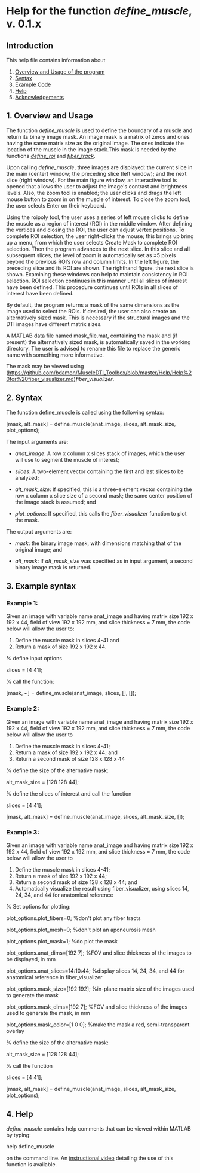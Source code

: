 # Help for the function <i>define_muscle</i>, v. 0.1.x

## Introduction

This help file contains information about
1) [Overview and Usage of the program](https://github.com/bdamon/MuscleDTI_Toolbox/blob/master/Help/Help-for-define_muscle.md#1-Overview-and-Usage)
2) [Syntax](https://github.com/bdamon/MuscleDTI_Toolbox/blob/master/Help/Help-for-define_muscle.md#2-Syntax)
3) [Example Code](https://github.com/bdamon/MuscleDTI_Toolbox/blob/master/Help/Help-for-define_muscle.md#3-Example-Code)
4) [Help](https://github.com/bdamon/MuscleDTI_Toolbox/blob/master/Help/Help-for-define_muscle.md#4-Help)
5) [Acknowledgements](https://github.com/bdamon/MuscleDTI_Toolbox/blob/master/Help/Help-for-define_muscle.md#5-Acknowledgements)


## 1. Overview and Usage

The function <i>define_muscle</i> is used to define the boundary of a muscle and return its binary image mask. An image mask is a matrix of zeros and ones having the same matrix size as the original image. The ones indicate the location of the muscle in the image stack.This mask is needed by the functions [<i>define_roi</i>](https://github.com/bdamon/MuscleDTI_Toolbox/blob/master/Help/Help%20for%20define_roi.md) and [<i>fiber_track</i>](https://github.com/bdamon/MuscleDTI_Toolbox/blob/master/Help/Help%20for%20fiber_track.md). 

Upon calling <i>define_muscle</i>, three images are displayed: the current slice in the main (center) window; the preceding slice (left window); and the next slice (right window). For the main figure window, an interactive tool is opened that allows the user to adjust the image's contrast and brightness levels. Also, the zoom tool is enabled; the user clicks and drags the left mouse button to zoom in on the muscle of interest. To close the zoom tool, the user selects Enter on their keyboard. 

Using the roipoly tool, the user uses a series of left mouse clicks to define the muscle as a region of interest (ROI) in the middle window. After defining the vertices and closing the ROI, the user can adjust vertex positions.  To complete ROI selection, the user right-clicks the mouse; this brings up bring up a menu, from which the user selects Create Mask to complete ROI selection. Then the program advances to the next slice. In this slice and all subsequent slices, the level of zoom is automatically set as ±5 pixels beyond the previous ROI’s row and column limits. In the left figure, the preceding slice and its ROI are shown.  The righthand figure, the next slice is shown. Examining these windows can help to maintain consistency in ROI selection. ROI selection continues in this manner until all slices of interest have been defined. This procedure continues until ROIs in all slices of interest have been defined.

By default, the program returns a mask of the same dimensions as the image used to select the ROIs. If desired, the user can also create an alternatively sized mask.  This is necessary if the structural images and the DTI images have different matrix sizes.  
   
A MATLAB data file named mask_file.mat, containing the mask and (if present) the alternatively sized mask, is automatically saved in the working directory. The user is advised to rename this file to replace the generic name with something more informative.

The mask may be viewed using (https://github.com/bdamon/MuscleDTI_Toolbox/blob/master/Help/Help%20for%20fiber_visualizer.md)<i>fiber_visualizer</i>.

## 2. Syntax

The function define_muscle is called using the following syntax:

[mask, alt_mask] = define_muscle(anat_image, slices, alt_mask_size, plot_options);

The input arguments are:

* <i>anat_image</i>: A row x column x slices stack of images, which the user will use to segment the muscle of interest;

* <i>slices</i>: A two-element vector containing the first and last slices to be analyzed;

* <i>alt_mask_size</i>: If specified, this is a three-element vector containing the row x column x slice size of a second mask; the same center position of the image stack is assumed; and

* <i>plot_options</i>: If specified, this calls the <i>fiber_visualizer</i> function to plot the mask.

The output arguments are:

* <i>mask</i>: the binary image mask, with dimensions matching that of the original image; and

* <i>alt_mask</i>: If <i>alt_mask_size</i> was specified as in input argument, a second binary image mask is returned.
 

## 3. Example syntax

### Example 1:

Given an image with variable name anat_image and having matrix size 192 x 192 x 44, field of view 192 x 192 mm, and slice thickness = 7 mm, the code below will allow the user to:
  1) Define the muscle mask in slices 4-41 and
  2) Return a mask of size 192 x 192 x 44.

% define input options

slices = [4 41];

% call the function:

[mask, ~] = define_muscle(anat_image, slices, [], []);



### Example 2:

Given an image with variable name anat_image and having matrix size 192 x 192 x 44, field of view 192 x 192 mm, and slice thickness = 7 mm, the code below will allow the user to 
  1) Define the muscle mask in slices 4-41; 
  2) Return a mask of size 192 x 192 x 44; and
  3) Return a second mask of size 128 x 128 x 44

% define the size of the alternative mask:

alt_mask_size = [128 128 44];

% define the slices of interest and call the function

slices = [4 41];

[mask, alt_mask] = define_muscle(anat_image, slices, alt_mask_size, []);


### Example 3: 

Given an image with variable name anat_image and having matrix size 192 x 192 x 44, field of view 192 x 192 mm, and slice thickness = 7 mm, the code below will allow the user to 
  1) Define the muscle mask in slices 4-41;
  2) Return a mask of size 192 x 192 x 44; 
  3) Return a second mask of size 128 x 128 x 44; and
  4) Automatically visualize the result using fiber_visualizer, using slices 14, 24, 34, and 44 for anatomical reference

% Set options for plotting:

plot_options.plot_fibers=0;                  %don't plot any fiber tracts

plot_options.plot_mesh=0;                    %don't plot an aponeurosis mesh

plot_options.plot_mask=1;                    %do plot the mask

plot_options.anat_dims=[192 7];              %FOV and slice thickness of the images to be displayed, in mm

plot_options.anat_slices=14:10:44;           %display slices 14, 24, 34, and 44 for anatomical reference in fiber_visualizer

plot_options.mask_size=[192 192];            %in-plane matrix size of the images used to generate the mask

plot_options.mask_dims=[192 7];              %FOV and slice thickness of the images used to generate the mask, in mm

plot_options.mask_color=[1 0 0];             %make the mask a red, semi-transparent overlay


% define the size of the alternative mask:

alt_mask_size = [128 128 44];

% call the function

slices = [4 41];

[mask, alt_mask] = define_muscle(anat_image, slices, alt_mask_size, plot_options);

## 4. Help

<i>define_muscle</i> contains help comments that can be viewed within MATLAB by typing:

help define_muscle

on the command line. An [instructional video](https://youtu.be/TWTZvgVWoB4) detailing the use of this function is available.
